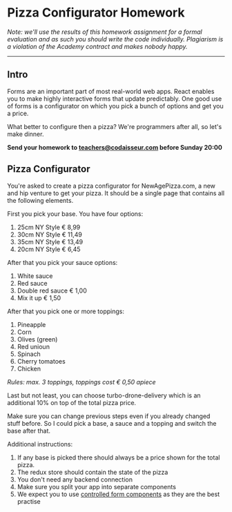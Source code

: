 # Pizza Configurator Homework

_Note: we'll use the results of this homework assignment for a formal evaluation and as such you should write the code individually. Plagiarism is a violation of the Academy contract and makes nobody happy._

***

## Intro

Forms are an important part of most real-world web apps. React enables you to make highly interactive forms that update predictably. One good use of forms is a configurator on which you pick a bunch of options and get you a price. 

What better to configure then a pizza? We're programmers after all, so let's make dinner. 

**Send your homework to teachers@codaisseur.com before Sunday 20:00**

## Pizza Configurator

You're asked to create a pizza configurator for NewAgePizza.com, a new and hip venture to get your pizza. It should be a single page that contains all the following elements. 

First you pick your base. You have four options:

1. 25cm NY Style € 8,99
2. 30cm NY Style € 11,49
3. 35cm NY Style € 13,49
4. 20cm NY Style € 6,45

After that you pick your sauce options:

1. White sauce
2. Red sauce
3. Double red sauce € 1,00
4. Mix it up € 1,50 

After that you pick one or more toppings:

1. Pineapple
2. Corn
3. Olives (green)
4. Red unioun
5. Spinach
6. Cherry tomatoes
7. Chicken

_Rules: max. 3 toppings, toppings cost € 0,50 apiece_

Last but not least, you can choose turbo-drone-delivery which is an additional 10% on top of the total pizza price. 

Make sure you can change previous steps even if you already changed stuff before. So I could pick a base, a sauce and a topping and switch the base after that. 

Additional instructions:

1. If any base is picked there should always be a price shown for the total pizza. 
2. The redux store should contain the state of the pizza
3. You don't need any backend connection
4. Make sure you split your app into separate components
5. We expect you to use [controlled form components](https://reactjs.org/docs/forms.html#controlled-components) as they are the best practise